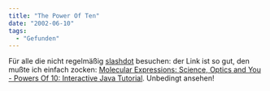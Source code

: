 ```yaml
---
title: "The Power Of Ten"
date: "2002-06-10"
tags:
  - "Gefunden"
---
```


Für alle die nicht regelmäßig [slashdot](http://slashdot.org/article.pl?sid=02/06/09/2350205) besuchen: der Link ist so gut, den mußte ich einfach zocken: [Molecular Expressions: Science, Optics and You - Powers Of 10: Interactive Java Tutorial](http://micro.magnet.fsu.edu/primer/java/scienceopticsu/powersof10/). Unbedingt ansehen!
